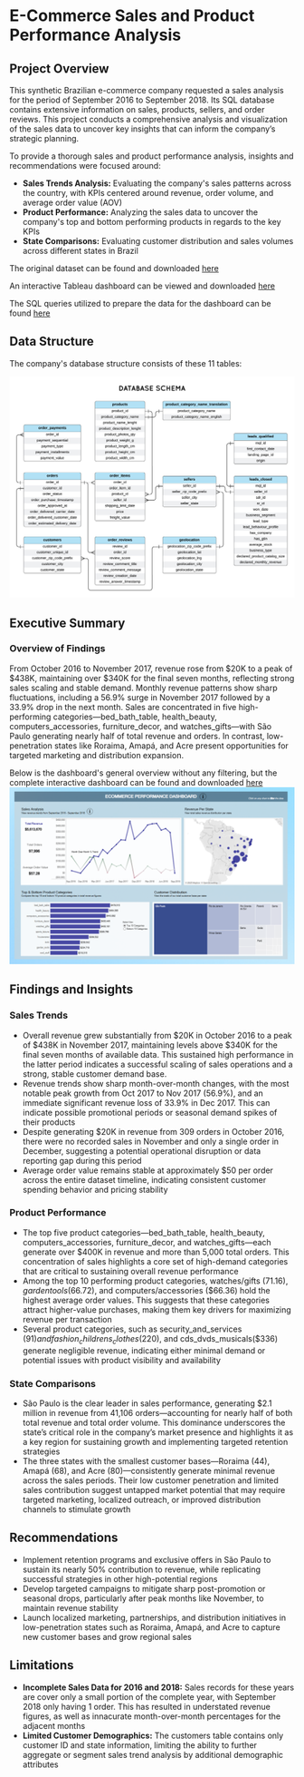 # E-Commerce Sales and Product Performance Analysis
## Project Overview

This synthetic Brazilian e-commerce company requested a sales analysis for the period of September 2016 to September 2018. Its SQL database contains extensive information on sales, products, sellers, and order reviews. This project conducts a comprehensive analysis and visualization of the sales data to uncover key insights that can inform the company’s strategic planning.

To provide a thorough sales and product performance analysis, insights and recommendations were focused around:

- **Sales Trends Analysis:** Evaluating the company's sales patterns across the country, with KPIs centered around revenue, order volume, and average order value (AOV)
- **Product Performance:** Analyzing the sales data to uncover the company's top and bottom performing products in regards to the key KPIs
- **State Comparisons:** Evaluating customer distribution and sales volumes across different states in Brazil

The original dataset can be found and downloaded [here](https://www.kaggle.com/datasets/terencicp/e-commerce-dataset-by-olist-as-an-sqlite-database/data)

An interactive Tableau dashboard can be viewed and downloaded [here](https://public.tableau.com/app/profile/pj.maninang/viz/BrazilEcommerceDashboard_17545320710820/Dashboard1)

The SQL queries utilized to prepare the data for the dashboard can be found [here](https://github.com/pjmaninang/Brazilian-E-Commerce-SQL-Tableau-Project/blob/main/ecommerce_sql_script.sqbpro)

## Data Structure

The company's database structure consists of these 11 tables:

![Database Schema](https://github.com/pjmaninang/Brazilian-E-Commerce-SQL-Tableau-Project/blob/main/Database%20Schema.png?raw=true)

## Executive Summary

### Overview of Findings

From October 2016 to November 2017, revenue rose from $20K to a peak of $438K, maintaining over $340K for the final seven months, reflecting strong sales scaling and stable demand. Monthly revenue patterns show sharp fluctuations, including a 56.9% surge in November 2017 followed by a 33.9% drop in the next month. Sales are concentrated in five high-performing categories—bed_bath_table, health_beauty, computers_accessories, furniture_decor, and watches_gifts—with São Paulo generating nearly half of total revenue and orders. In contrast, low-penetration states like Roraima, Amapá, and Acre present opportunities for targeted marketing and distribution expansion.

Below is the dashboard's general overview without any filtering, but the complete interactive dashboard can be found and downloaded [here](https://public.tableau.com/app/profile/pj.maninang/viz/BrazilEcommerceDashboard_17545320710820/Dashboard1)
![Dashboard](https://github.com/pjmaninang/Brazilian-E-Commerce-SQL-Tableau-Project/blob/main/Dashboard.png?raw=true)

## Findings and Insights

### Sales Trends

- Overall revenue grew substantially from $20K in October 2016 to a peak of $438K in November 2017, maintaining levels above $340K for the final seven months of available data. This sustained high performance in the latter period indicates a successful scaling of sales operations and a strong, stable customer demand base.
- Revenue trends show sharp month-over-month changes, with the most notable peak growth from Oct 2017 to Nov 2017 (56.9%), and an immediate significant revenue loss of 33.9% in Dec 2017. This can indicate possible promotional periods or seasonal demand spikes of their products
- Despite generating $20K in revenue from 309 orders in October 2016, there were no recorded sales in November and only a single order in December, suggesting a potential operational disruption or data reporting gap during this period
- Average order value remains stable at approximately $50 per order across the entire dataset timeline, indicating consistent customer spending behavior and pricing stability

### Product Performance

- The top five product categories—bed_bath_table, health_beauty, computers_accessories, furniture_decor, and watches_gifts—each generate over $400K in revenue and more than 5,000 total orders. This concentration of sales highlights a core set of high-demand categories that are critical to sustaining overall revenue performance
- Among the top 10 performing product categories, watches/gifts ($71.16), garden tools ($66.72), and computers/accessories ($66.36) hold the highest average order values. This suggests that these categories attract higher-value purchases, making them key drivers for maximizing revenue per transaction
- Several product categories, such as security_and_services ($91) and fashion_childrens_clothes ($220), and cds_dvds_musicals($336) generate negligible revenue, indicating either minimal demand or potential issues with product visibility and availability

### State Comparisons

- São Paulo is the clear leader in sales performance, generating $2.1 million in revenue from 41,106 orders—accounting for nearly half of both total revenue and total order volume. This dominance underscores the state’s critical role in the company’s market presence and highlights it as a key region for sustaining growth and implementing targeted retention strategies
- The three states with the smallest customer bases—Roraima (44), Amapá (68), and Acre (80)—consistently generate minimal revenue across the sales periods. Their low customer penetration and limited sales contribution suggest untapped market potential that may require targeted marketing, localized outreach, or improved distribution channels to stimulate growth

## Recommendations

- Implement retention programs and exclusive offers in São Paulo to sustain its nearly 50% contribution to revenue, while replicating successful strategies in other high-potential regions
- Develop targeted campaigns to mitigate sharp post-promotion or seasonal drops, particularly after peak months like November, to maintain revenue stability
- Launch localized marketing, partnerships, and distribution initiatives in low-penetration states such as Roraima, Amapá, and Acre to capture new customer bases and grow regional sales

## Limitations

- **Incomplete Sales Data for 2016 and 2018:** Sales records for these years are cover only a small portion of the complete year, with September 2018 only having 1 order. This has resulted in understated revenue figures, as well as innacurate month-over-month percentages for the adjacent months
- **Limited Customer Demographics:** The customers table contains only customer ID and state information, limiting the ability to further aggregate or segment sales trend analysis by additional demographic attributes

